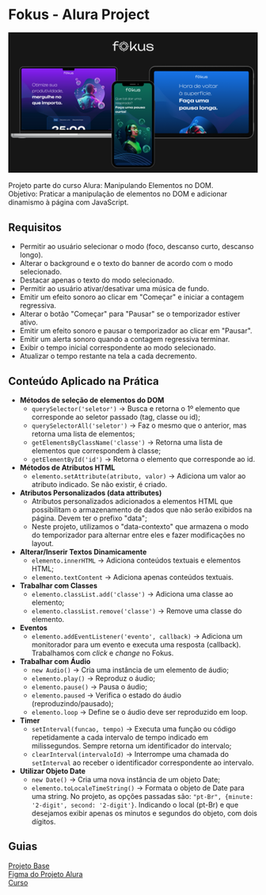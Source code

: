 # Fokus - Alura Project
![visualização em diferentes dispositivos](./imagens/preview.png)

Projeto parte do curso Alura: Manipulando Elementos no DOM.<br> Objetivo: Praticar a manipulação de elementos no DOM e adicionar dinamismo à página com JavaScript.

## Requisitos
- Permitir ao usuário selecionar o modo (foco, descanso curto, descanso longo).
- Alterar o background e o texto do banner de acordo com o modo selecionado.
- Destacar apenas o texto do modo selecionado.
- Permitir ao usuário ativar/desativar uma música de fundo.
- Emitir um efeito sonoro ao clicar em "Começar" e iniciar a contagem regressiva.
- Alterar o botão "Começar" para "Pausar" se o temporizador estiver ativo.
- Emitir um efeito sonoro e pausar o temporizador ao clicar em "Pausar".
- Emitir um alerta sonoro quando a contagem regressiva terminar.
- Exibir o tempo inicial correspondente ao modo selecionado.
- Atualizar o tempo restante na tela a cada decremento.

## Conteúdo Aplicado na Prática
- **Métodos de seleção de elementos do DOM**
	- `querySelector('seletor')` -> Busca e retorna o 1º elemento que corresponde ao seletor passado (tag, classe ou id);
	- `querySelectorAll('seletor')` -> Faz o mesmo que o anterior, mas retorna uma lista de elementos;
	- `getElementsByClassName('classe')` -> Retorna uma lista de elementos que correspondem à classe;
	- `getElementById('id')` -> Retorna o elemento que corresponde ao id.
- **Métodos de Atributos HTML**
	- `elemento.setAttribute(atributo, valor)` -> Adiciona um valor ao atributo indicado. Se não existir, é criado.
- **Atributos Personalizados (data attributes)** 
	- Atributos personalizados adicionados a elementos HTML que possibilitam o armazenamento de dados que não serão exibidos na página. Devem ter o prefixo "data";
	- Neste projeto, utilizamos o "data-contexto" que armazena o modo do temporizador para alternar entre eles e fazer modificações no layout.
- **Alterar/Inserir Textos Dinamicamente**
	- `elemento.innerHTML` -> Adiciona conteúdos textuais e elementos HTML;
	- `elemento.textContent` -> Adiciona apenas conteúdos textuais.
- **Trabalhar com Classes**
	- `elemento.classList.add('classe')` -> Adiciona uma classe ao elemento;
	- `elemento.classList.remove('classe')` -> Remove uma classe do elemento.
- **Eventos**
	- `elemento.addEventListener('evento', callback)` -> Adiciona um monitorador para um evento e executa uma resposta (callback). Trabalhamos com *click* e *change* no Fokus.
- **Trabalhar com Áudio**
	- `new Audio()` ->  Cria uma instância de um elemento de áudio;
	- `elemento.play()` -> Reproduz o áudio;
	- `elemento.pause()` -> Pausa o áudio;
	- `elemento.paused` -> Verifica o estado do áudio (reproduzindo/pausado);
	- `elemento.loop` -> Define se o áudio deve ser reproduzido em loop.
- **Timer**
	- `setInterval(funcao, tempo)` -> Executa uma função ou código repetidamente a cada intervalo de tempo indicado em milissegundos. Sempre retorna um identificador do intervalo;
	- `clearInterval(intervaloId)` -> Interrompe uma chamada do `setInterval` ao receber o identificador correspondente ao intervalo.
- **Utilizar Objeto Date**
	- `new Date()` -> Cria uma nova instância de um objeto Date;
	- `elemento.toLocaleTimeString()` -> Formata o objeto de Date para uma string. No projeto, as opções passadas são: `"pt-Br", {minute: '2-digit', second: '2-digit'}`. Indicando o local (pt-Br) e que desejamos exibir apenas os minutos e segundos do objeto, com dois dígitos.

## Guias
[Projeto Base](https://github.com/alura-cursos/Fokus)
<br>
[Figma do Projeto Alura](https://www.figma.com/community/file/1412824641884998254)
<br>
[Curso](https://cursos.alura.com.br/course/javascript-manipulando-elementos-dom)